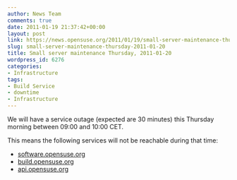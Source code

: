 ```yaml
---
author: News Team
comments: true
date: 2011-01-19 21:37:42+00:00
layout: post
link: https://news.opensuse.org/2011/01/19/small-server-maintenance-thursday-2011-01-20/
slug: small-server-maintenance-thursday-2011-01-20
title: Small server maintenance Thursday, 2011-01-20
wordpress_id: 6276
categories:
- Infrastructure
tags:
- Build Service
- downtime
- Infrastructure
---
```


We will have a service outage (expected are 30 minutes) this Thursday morning between 09:00 and 10:00 CET.

This means the following services will not be reachable during that time:
* [software.opensuse.org](//software.opensuse.org)
* [build.opensuse.org](//build.opensuse.org)
* [api.opensuse.org](//api.opensuse.org)
